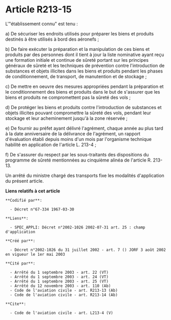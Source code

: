 # Article R213-15

L'"établissement connu" est tenu :

a) De sécuriser les endroits utilisés pour préparer les biens et produits destinés à être utilisés à bord des aéronefs ;

b) De faire exécuter la préparation et la manipulation de ces biens et produits par des personnes dont il tient à jour la
liste nominative ayant reçu une formation initiale et continue de sûreté portant sur les principes généraux de sûreté et les
techniques de prévention contre l'introduction de substances et objets illicites dans les biens et produits pendant les
phases de conditionnement, de transport, de manutention et de stockage ;

c) De mettre en oeuvre des mesures appropriées pendant la préparation et le conditionnement des biens et produits dans le but
de s'assurer que les biens et produits ne compromettent pas la sûreté des vols ;

d) De protéger les biens et produits contre l'introduction de substances et objets illicites pouvant compromettre la sûreté
des vols, pendant leur stockage et leur acheminement jusqu'à la zone réservée ;

e) De fournir au préfet ayant délivré l'agrément, chaque année au plus tard à la date anniversaire de la délivrance de
l'agrément, un rapport d'évaluation établi depuis moins d'un mois par l'organisme technique habilité en application de
l'article L. 213-4 ;

f) De s'assurer du respect par les sous-traitants des dispositions du programme de sûreté mentionnées au cinquième alinéa de
l'article R. 213-13.

Un arrêté du ministre chargé des transports fixe les modalités d'application du présent article.

**Liens relatifs à cet article**

	**Codifié par**:

	  - Décret n°67-334 1967-03-30

	**Liens**:

	  - SPEC_APPLI: Décret n°2002-1026 2002-07-31 art. 25 : champ d'application

	**Créé par**:

	  - Décret n°2002-1026 du 31 juillet 2002 - art. 7 () JORF 3 août 2002 en vigueur le 1er mai 2003

	**Cité par**:

	  - Arrêté du 1 septembre 2003 - art. 22 (VT)
	  - Arrêté du 1 septembre 2003 - art. 24 (VT)
	  - Arrêté du 1 septembre 2003 - art. 25 (VT)
	  - Arrêté du 12 novembre 2003 - art. 110 (Ab)
	  - Code de l'aviation civile - art. R213-13 (Ab)
	  - Code de l'aviation civile - art. R213-14 (Ab)

	**Cite**:

	  - Code de l'aviation civile - art. L213-4 (V)
